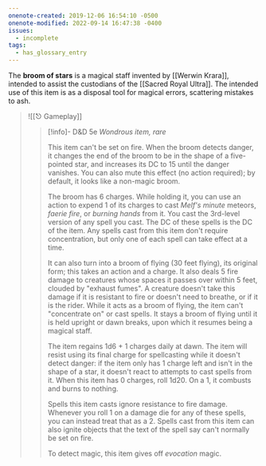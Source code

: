 ```yaml
---
onenote-created: 2019-12-06 16:54:10 -0500
onenote-modified: 2022-09-14 16:47:38 -0400
issues:
  - incomplete
tags:
  - has_glossary_entry
---
```

The **broom of stars** is a magical staff invented by [[Werwin Krara]], intended to assist the custodians of the [[Sacred Royal Ultra]]. The intended use of this item is as a disposal tool for magical errors, scattering mistakes to ash.

>![[⎋ Gameplay]]
>>[!info]- D&D 5e
>>*Wondrous item, rare*
>>
>>This item can't be set on fire. When the broom detects danger, it changes the end of the broom to be in the shape of a five-pointed star, and increases its DC to 15 until the danger vanishes. You can also mute this effect (no action required); by default, it looks like a non-magic broom.
>>
>>The broom has 6 charges. While holding it, you can use an action to expend 1 of its charges to cast *Melf's minute* meteors, *faerie fire*, or *burning hands* from it. You cast the 3rd-level version of any spell you cast. The DC of these spells is the DC of the item. Any spells cast from this item don't require concentration, but only one of each spell can take effect at a time.
>>
>>It can also turn into a broom of flying (30 feet flying), its original form; this takes an action and a charge. It also deals 5 fire damage to creatures whose spaces it passes over within 5 feet, clouded by "exhaust fumes". A creature doesn't take this damage if it is resistant to fire or doesn't need to breathe, or if it is the rider. While it acts as a broom of flying, the item can't "concentrate on" or cast spells. It stays a broom of flying until it is held upright or dawn breaks, upon which it resumes being a magical staff.
>>
>>The item regains 1d6 + 1 charges daily at dawn. The item will resist using its final charge for spellcasting while it doesn't detect danger: if the item only has 1 charge left and isn't in the shape of a star, it doesn't react to attempts to cast spells from it. When this item has 0 charges, roll 1d20. On a 1, it combusts and burns to nothing.
>>
>> Spells this item casts ignore resistance to fire damage. Whenever you roll 1 on a damage die for any of these spells, you can instead treat that as a 2. Spells cast from this item can also ignite objects that the text of the spell say can't normally be set on fire.
>> 
>> To detect magic, this item gives off *evocation* magic.
